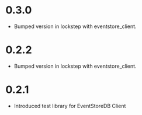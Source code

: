 # 0.3.0
- Bumped version in lockstep with eventstore_client.

# 0.2.2
- Bumped version in lockstep with eventstore_client.

# 0.2.1
- Introduced test library for EventStoreDB Client
